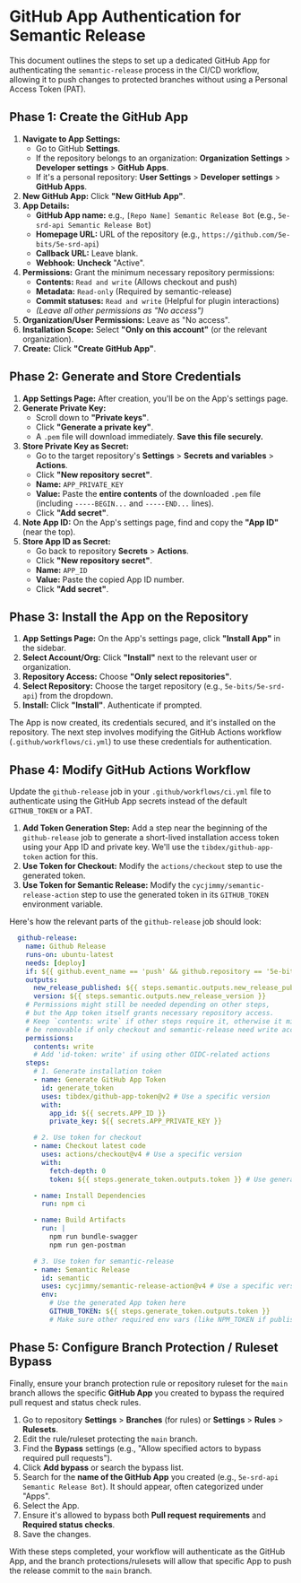 # GitHub App Authentication for Semantic Release

This document outlines the steps to set up a dedicated GitHub App for authenticating the `semantic-release` process in the CI/CD workflow, allowing it to push changes to protected branches without using a Personal Access Token (PAT).

## Phase 1: Create the GitHub App

1.  **Navigate to App Settings:**
    *   Go to GitHub **Settings**.
    *   If the repository belongs to an organization: **Organization Settings** > **Developer settings** > **GitHub Apps**.
    *   If it's a personal repository: **User Settings** > **Developer settings** > **GitHub Apps**.
2.  **New GitHub App:** Click **"New GitHub App"**.
3.  **App Details:**
    *   **GitHub App name:** e.g., `[Repo Name] Semantic Release Bot` (e.g., `5e-srd-api Semantic Release Bot`)
    *   **Homepage URL:** URL of the repository (e.g., `https://github.com/5e-bits/5e-srd-api`)
    *   **Callback URL:** Leave blank.
    *   **Webhook:** **Uncheck** "Active".
4.  **Permissions:** Grant the minimum necessary repository permissions:
    *   **Contents:** `Read and write` (Allows checkout and push)
    *   **Metadata:** `Read-only` (Required by semantic-release)
    *   **Commit statuses:** `Read and write` (Helpful for plugin interactions)
    *   *(Leave all other permissions as "No access")*
5.  **Organization/User Permissions:** Leave as "No access".
6.  **Installation Scope:** Select **"Only on this account"** (or the relevant organization).
7.  **Create:** Click **"Create GitHub App"**.

## Phase 2: Generate and Store Credentials

1.  **App Settings Page:** After creation, you'll be on the App's settings page.
2.  **Generate Private Key:**
    *   Scroll down to **"Private keys"**.
    *   Click **"Generate a private key"**.
    *   A `.pem` file will download immediately. **Save this file securely.**
3.  **Store Private Key as Secret:**
    *   Go to the target repository's **Settings** > **Secrets and variables** > **Actions**.
    *   Click **"New repository secret"**.
    *   **Name:** `APP_PRIVATE_KEY`
    *   **Value:** Paste the **entire contents** of the downloaded `.pem` file (including `-----BEGIN...` and `-----END...` lines).
    *   Click **"Add secret"**.
4.  **Note App ID:** On the App's settings page, find and copy the **"App ID"** (near the top).
5.  **Store App ID as Secret:**
    *   Go back to repository **Secrets** > **Actions**.
    *   Click **"New repository secret"**.
    *   **Name:** `APP_ID`
    *   **Value:** Paste the copied App ID number.
    *   Click **"Add secret"**.

## Phase 3: Install the App on the Repository

1.  **App Settings Page:** On the App's settings page, click **"Install App"** in the sidebar.
2.  **Select Account/Org:** Click **"Install"** next to the relevant user or organization.
3.  **Repository Access:** Choose **"Only select repositories"**.
4.  **Select Repository:** Choose the target repository (e.g., `5e-bits/5e-srd-api`) from the dropdown.
5.  **Install:** Click **"Install"**. Authenticate if prompted.

The App is now created, its credentials secured, and it's installed on the repository. The next step involves modifying the GitHub Actions workflow (`.github/workflows/ci.yml`) to use these credentials for authentication.

## Phase 4: Modify GitHub Actions Workflow

Update the `github-release` job in your `.github/workflows/ci.yml` file to authenticate using the GitHub App secrets instead of the default `GITHUB_TOKEN` or a PAT.

1.  **Add Token Generation Step:** Add a step near the beginning of the `github-release` job to generate a short-lived installation access token using your App ID and private key. We'll use the `tibdex/github-app-token` action for this.
2.  **Use Token for Checkout:** Modify the `actions/checkout` step to use the generated token.
3.  **Use Token for Semantic Release:** Modify the `cycjimmy/semantic-release-action` step to use the generated token in its `GITHUB_TOKEN` environment variable.

Here's how the relevant parts of the `github-release` job should look:

```yaml
  github-release:
    name: Github Release
    runs-on: ubuntu-latest
    needs: [deploy]
    if: ${{ github.event_name == 'push' && github.repository == '5e-bits/5e-srd-api' }}
    outputs:
      new_release_published: ${{ steps.semantic.outputs.new_release_published}}
      version: ${{ steps.semantic.outputs.new_release_version }}
    # Permissions might still be needed depending on other steps,
    # but the App token itself grants necessary repository access.
    # Keep `contents: write` if other steps require it, otherwise it might
    # be removable if only checkout and semantic-release need write access.
    permissions:
      contents: write
      # Add 'id-token: write' if using other OIDC-related actions
    steps:
      # 1. Generate installation token
      - name: Generate GitHub App Token
        id: generate_token
        uses: tibdex/github-app-token@v2 # Use a specific version
        with:
          app_id: ${{ secrets.APP_ID }}
          private_key: ${{ secrets.APP_PRIVATE_KEY }}

      # 2. Use token for checkout
      - name: Checkout latest code
        uses: actions/checkout@v4 # Use a specific version
        with:
          fetch-depth: 0
          token: ${{ steps.generate_token.outputs.token }} # Use generated token

      - name: Install Dependencies
        run: npm ci

      - name: Build Artifacts
        run: |
          npm run bundle-swagger
          npm run gen-postman

      # 3. Use token for semantic-release
      - name: Semantic Release
        id: semantic
        uses: cycjimmy/semantic-release-action@v4 # Use a specific version
        env:
          # Use the generated App token here
          GITHUB_TOKEN: ${{ steps.generate_token.outputs.token }}
          # Make sure other required env vars (like NPM_TOKEN if publishing) are set
```

## Phase 5: Configure Branch Protection / Ruleset Bypass

Finally, ensure your branch protection rule or repository ruleset for the `main` branch allows the specific **GitHub App** you created to bypass the required pull request and status check rules.

1.  Go to repository **Settings** > **Branches** (for rules) or **Settings** > **Rules** > **Rulesets**.
2.  Edit the rule/ruleset protecting the `main` branch.
3.  Find the **Bypass** settings (e.g., "Allow specified actors to bypass required pull requests").
4.  Click **Add bypass** or search the bypass list.
5.  Search for the **name of the GitHub App** you created (e.g., `5e-srd-api Semantic Release Bot`). It should appear, often categorized under "Apps".
6.  Select the App.
7.  Ensure it's allowed to bypass both **Pull request requirements** and **Required status checks**.
8.  Save the changes.

With these steps completed, your workflow will authenticate as the GitHub App, and the branch protections/rulesets will allow that specific App to push the release commit to the `main` branch.
